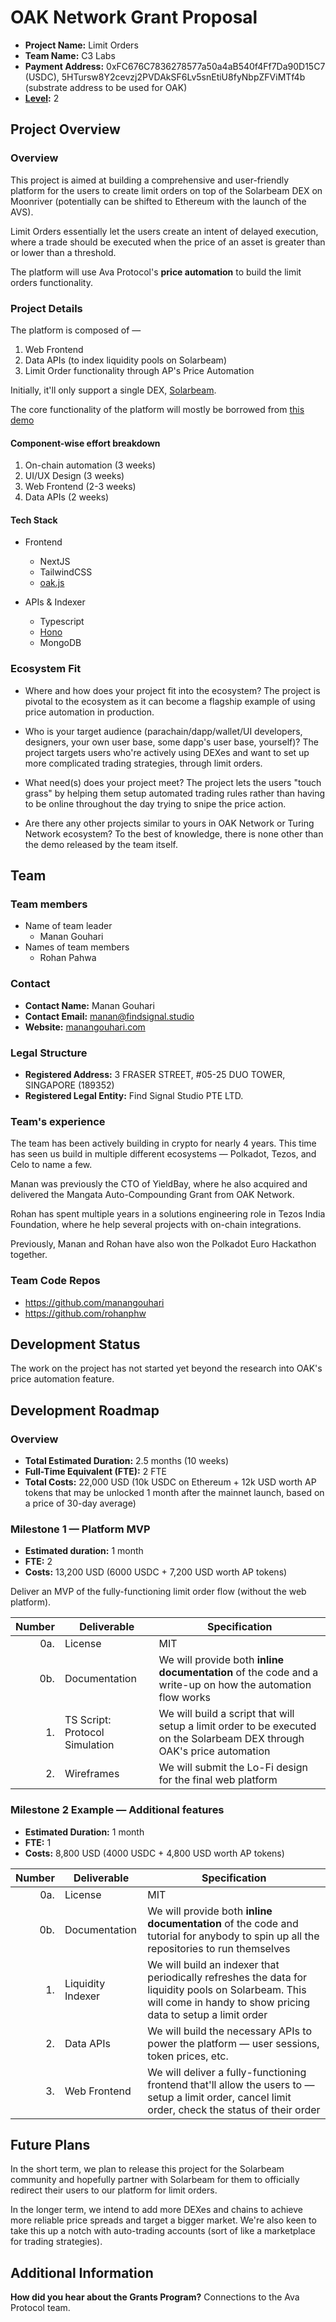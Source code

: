 
# OAK Network Grant Proposal

* **Project Name:** Limit Orders
* **Team Name:** C3 Labs
* **Payment Address:** 0xFC676C7836278577a50a4aB540f4Ff7Da90D15C7 (USDC), 5HTursw8Y2cevzj2PVDAkSF6Lv5snEtiU8fyNbpZFViMTf4b (substrate address to be used for OAK)
* **[Level](https://github.com/OAK-Foundation/Grants-Program#levels):** 2 



## Project Overview

### Overview

This project is aimed at building a comprehensive and user-friendly platform for the users to create limit orders on top of the Solarbeam DEX on Moonriver (potentially can be shifted to Ethereum with the launch of the AVS).

Limit Orders essentially let the users create an intent of delayed execution, where a trade should be executed when the price of an asset is greater than or lower than a threshold.

The platform will use Ava Protocol's __price automation__ to build the limit orders functionality. 



### Project Details


The platform is composed of —
1. Web Frontend
2. Data APIs (to index liquidity pools on Solarbeam)
3. Limit Order functionality through AP's Price Automation

Initially, it'll only support a single DEX, [Solarbeam](https://solarbeam.io/). 

The core functionality of the platform will mostly be borrowed from [this demo](https://www.youtube.com/watch?v=ECgMubdbAY8)


#### Component-wise effort breakdown
1. On-chain automation (3 weeks)
2. UI/UX Design (3 weeks)
3. Web Frontend (2-3 weeks)
4. Data APIs (2 weeks)


#### Tech Stack
- Frontend
    - NextJS
    - TailwindCSS
    - [oak.js](https://github.com/AvaProtocol/oak.js)

- APIs & Indexer
    - Typescript
    - [Hono](https://hono.dev/)
    - MongoDB


### Ecosystem Fit

 
* Where and how does your project fit into the ecosystem?
The project is pivotal to the ecosystem as it can become a flagship example of using price automation in production. 

* Who is your target audience (parachain/dapp/wallet/UI developers, designers, your own user base, some dapp's user base, yourself)?
The project targets users who're actively using DEXes and want to set up more complicated trading strategies, through limit orders. 

* What need(s) does your project meet?
The project lets the users "touch grass" by helping them setup automated trading rules rather than having to be online throughout the day trying to snipe the price action.

* Are there any other projects similar to yours in OAK Network or Turing Network ecosystem?
To the best of knowledge, there is none other than the demo released by the team itself. 


## Team 

### Team members

* Name of team leader
    - Manan Gouhari
* Names of team members 
    - Rohan Pahwa

### Contact

* **Contact Name:** Manan Gouhari
* **Contact Email:** manan@findsignal.studio
* **Website:** [manangouhari.com](https://manangouhari.com)

### Legal Structure

* **Registered Address:** 3 FRASER STREET, #05-25 DUO TOWER, SINGAPORE (189352)
* **Registered Legal Entity:** Find Signal Studio PTE LTD.

### Team's experience

The team has been actively building in crypto for nearly 4 years. This time has seen us build in multiple different ecosystems — Polkadot, Tezos, and Celo to name a few. 

Manan was previously the CTO of YieldBay, where he also acquired and delivered the Mangata Auto-Compounding Grant from OAK Network.

Rohan has spent multiple years in a solutions engineering role in Tezos India Foundation, where he help several projects with on-chain integrations. 

Previously, Manan and Rohan have also won the Polkadot Euro Hackathon together. 


### Team Code Repos



* https://github.com/manangouhari
* https://github.com/rohanphw

## Development Status 

The work on the project has not started yet beyond the research into OAK's price automation feature. 


## Development Roadmap 


### Overview

* **Total Estimated Duration:** 2.5 months (10 weeks)
* **Full-Time Equivalent (FTE):** 2 FTE
* **Total Costs:** 22,000 USD (10k USDC on Ethereum + 12k USD worth AP tokens that may be unlocked 1 month after the mainnet launch, based on a price of 30-day average)


### Milestone 1 — Platform MVP

* **Estimated duration:** 1 month
* **FTE:**  2
* **Costs:** 13,200 USD (6000 USDC + 7,200 USD worth AP tokens)

Deliver an MVP of the fully-functioning limit order flow (without the web platform).



| Number | Deliverable | Specification |
| -----: | ----------- | ------------- |
| 0a. | License | MIT |
| 0b. | Documentation | We will provide both **inline documentation** of the code and a write-up on how the automation flow works |
| 1. | TS Script: Protocol Simulation | We will build a script that will setup a limit order to be executed on the Solarbeam DEX through OAK's price automation |  
| 2. | Wireframes | We will submit the Lo-Fi design for the final web platform |  


### Milestone 2 Example — Additional features

* **Estimated Duration:** 1 month
* **FTE:**  1
* **Costs:** 8,800 USD (4000 USDC + 4,800 USD worth AP tokens)

| Number | Deliverable | Specification |
| -----: | ----------- | ------------- |
| 0a. | License | MIT |
| 0b. | Documentation | We will provide both **inline documentation** of the code and tutorial for anybody to spin up all the repositories to run themselves |
| 1. | Liquidity Indexer | We will build an indexer that periodically refreshes the data for liquidity pools on Solarbeam. This will come in handy to show pricing data to setup a limit order |  
| 2. | Data APIs | We will build the necessary APIs to power the platform — user sessions, token prices, etc. |  
| 3. | Web Frontend | We will deliver a fully-functioning frontend that'll allow the users to — setup a limit order, cancel limit order, check the status of their order |  



## Future Plans

In the short term, we plan to release this project for the Solarbeam community and hopefully partner with Solarbeam for them to officially redirect their users to our platform for limit orders. 

In the longer term, we intend to add more DEXes and chains to achieve more reliable price spreads and target a bigger market. We're also keen to take this up a notch with auto-trading accounts (sort of like a marketplace for trading strategies).


## Additional Information 

**How did you hear about the Grants Program?** Connections to the Ava Protocol team. 
